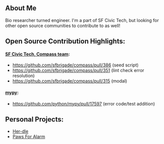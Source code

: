 ## About Me
Bio researcher turned engineer. I'm a part of SF Civic Tech, but looking for other open source communities to contribute to as well!

## Open Source Contribution Highlights:
#### [SF Civic Tech, Compass team](https://github.com/sfbrigade/compass):
- https://github.com/sfbrigade/compass/pull/386 (seed script) 
- https://github.com/sfbrigade/compass/pull/351 (lint check error resolution)
- https://github.com/sfbrigade/compass/pull/315 (modal)

#### [mypy](https://github.com/python/mypy):
- https://github.com/python/mypy/pull/17597 (error code/test addition)

## Personal Projects:
- [Her-dle](https://her-dle.katrinaconnors.com/)
- [Paws For Alarm](http://www.pawsforalarm.org/)
<!--
**katconnors/katconnors** is a ✨ _special_ ✨ repository because its `README.md` (this file) appears on your GitHub profile.

Here are some ideas to get you started:

- 🔭 I’m currently working on ...
- 🌱 I’m currently learning ...
- 👯 I’m looking to collaborate on ...
- 🤔 I’m looking for help with ...
- 💬 Ask me about ...
- 📫 How to reach me: ...
- 😄 Pronouns: ...
- ⚡ Fun fact: ...
-->
